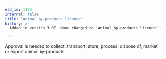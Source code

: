 ```yaml
---
esd_id: 1173
internal: false
title: "Animal by-products licence"
history: >-
  Added in version 3.07. Name changed to 'Animal by-products licence' in version 4.00.

---
```


Approval is needed to collect, transport, store, process, dispose of, market or export animal by-products

